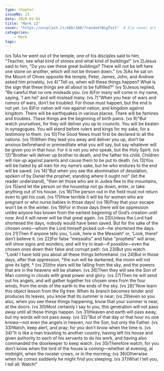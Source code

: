 ```yaml
---
type: chapter
issueNo: 13
date: 2020-01-01
title: "Mark 13"
cover: "https://unsplash.it/400/300/?random?BigTest"  # Fix cover art
categories: 
    - Mark
tags:
---
```


(vs 1)As he went out of the temple, one of his disciples said to him, "Teacher, see what kind of stones and what kind of buildings!"  (vs 2)Jesus said to him, "Do you see these great buildings? There will not be left here one stone on another, which will not be thrown down."  (vs 3)As he sat on the Mount of Olives opposite the temple, Peter, James, John, and Andrew asked him privately,  (vs 4)"Tell us, when will these things happen? What is the sign that these things are all about to be fulfilled?"  (vs 5)Jesus replied, "Be careful that no one misleads you.  (vs 6)For many will come in my name, saying, ‘I am he!’ and will mislead many.  (vs 7)"When you hear of wars and rumors of wars, don’t be troubled. For those must happen, but the end is not yet.  (vs 8)For nation will rise against nation, and kingdom against kingdom. There will be earthquakes in various places. There will be famines and troubles. These things are the beginning of birth pains.  (vs 9)"But watch yourselves, for they will deliver you up to councils. You will be beaten in synagogues. You will stand before rulers and kings for my sake, for a testimony to them.  (vs 10)The Good News must first be declared to all the nations.  (vs 11)When they lead you away and deliver you up, don’t be anxious beforehand or premeditate what you will say, but say whatever will be given you in that hour. For it is not you who speak, but the Holy Spirit.  (vs 12)"Brother will deliver up brother to death, and the father his child. Children will rise up against parents and cause them to be put to death.  (vs 13)You will be hated by all men for my name’s sake, but he who endures to the end will be saved.  (vs 14)"But when you see the abomination of desolation, spoken of by Daniel the prophet, standing where it ought not" (let the reader understand), "then let those who are in Judea flee to the mountains,  (vs 15)and let the person on the housetop not go down, enter, or take anything out of his house.  (vs 16)The person out in the field must not return even to get his coat.  (vs 17)How terrible it will be for women who are pregnant or who nurse babies in those days!  (vs 18)Pray that your escape won’t be in the winter.  (vs 19)For in those days there will be oppression unlike anyone has known from the earliest beginning of God’s creation until now. And it will never will be that great again.  (vs 20)Unless the Lord had shortened the days, nobody would have been saved. But for the sake of the chosen ones—whom the Lord himself picked out—he shortened the days.  (vs 21)Then if anyone tells you, ‘Look, here is the Messiah!’ or, ‘Look, there!’ don’t believe it.  (vs 22)For false "messiahs" and false "prophets" will arise, will show signs and wonders, and will try to lead—if possible—even the chosen ones down their false and corrupt path.  (vs 23)But you watch. "Look! I have told you about all these things beforehand.  (vs 24)But in those days, after that oppression, *the sun will be darkened, the moon will not give its light, *  (vs 25)the stars will be falling from the sky, and the powers that are in the heavens will be shaken.  (vs 26)Then they will see the Son of Man coming in clouds with great power and glory.  (vs 27)Then he will send out his angels, and will gather together his chosen ones from the four winds, from the ends of the earth to the ends of the sky.  (vs 28)"Now learn this object lesson from the fig tree: When its branch becomes tender and produces its leaves, you know that its summer is near;  (vs 29)even so you also, when you see these things happening, know that your summer is near, at the doors.  (vs 30)Most certainly I say to you, this generation will not pass away until all these things happen.  (vs 31)Heaven and earth will pass away, but my words will not pass away.  (vs 32)"But of that day or that hour no one knows—not even the angels in heaven, nor the Son, but only the Father.  (vs 33)Watch, keep alert, and pray; for you don’t know when the time is.  (vs 34)"It is like a man traveling to another country, having left his house and given authority to each of his servants to do his work, and having also commanded the doorkeeper to keep watch.  (vs 35)Therefore watch, for you don’t know when the lord of the house is coming—whether at evening, at midnight, when the rooster crows, or in the morning;  (vs 36)Otherwise when he comes suddenly he might find you sleeping.  (vs 37)What I tell you, I tell all: Watch!" ﻿
